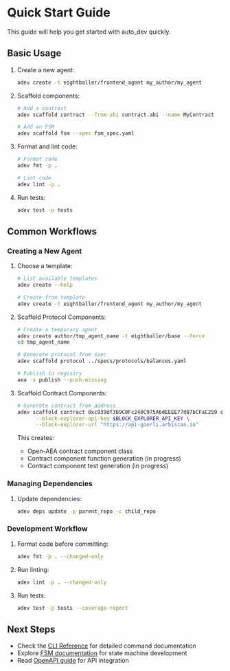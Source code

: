 # Quick Start Guide

This guide will help you get started with auto_dev quickly.

## Basic Usage

1. Create a new agent:
   ```bash
   adev create -t eightballer/frontend_agent my_author/my_agent
   ```

2. Scaffold components:
   ```bash
   # Add a contract
   adev scaffold contract --from-abi contract.abi --name MyContract
   
   # Add an FSM
   adev scaffold fsm --spec fsm_spec.yaml
   ```

3. Format and lint code:
   ```bash
   # Format code
   adev fmt -p .
   
   # Lint code
   adev lint -p .
   ```

4. Run tests:
   ```bash
   adev test -p tests
   ```

## Common Workflows

### Creating a New Agent

1. Choose a template:
   ```bash
   # List available templates
   adev create --help
   
   # Create from template
   adev create -t eightballer/frontend_agent my_author/my_agent
   ```

2. Scaffold Protocol Components:
   ```bash
   # Create a temporary agent
   adev create author/tmp_agent_name -t eightballer/base --force
   cd tmp_agent_name
   
   # Generate protocol from spec
   adev scaffold protocol ../specs/protocols/balances.yaml
   
   # Publish to registry
   aea -s publish --push-missing
   ```

3. Scaffold Contract Components:
   ```bash
   # Generate contract from address
   adev scaffold contract 0xc939df369C0Fc240C975A6dEEEE77d87bCFaC259 contract_name \
         --block-explorer-api-key $BLOCK_EXPLORER_API_KEY \
         --block-explorer-url "https://api-goerli.arbiscan.io"
   ```

   This creates:
   - Open-AEA contract component class
   - Contract component function generation (in progress)
   - Contract component test generation (in progress)

### Managing Dependencies

1. Update dependencies:
   ```bash
   adev deps update -p parent_repo -c child_repo
   ```

### Development Workflow

1. Format code before committing:
   ```bash
   adev fmt -p . --changed-only
   ```


2. Run linting:
   ```bash
   adev lint -p . --changed-only
   ```

3. Run tests:
   ```bash
   adev test -p tests --coverage-report
   ```

## Next Steps

- Check the [CLI Reference](commands/index.md) for detailed command documentation
- Explore [FSM documentation](fsm.md) for state machine development
- Read [OpenAPI guide](openapi.md) for API integration
